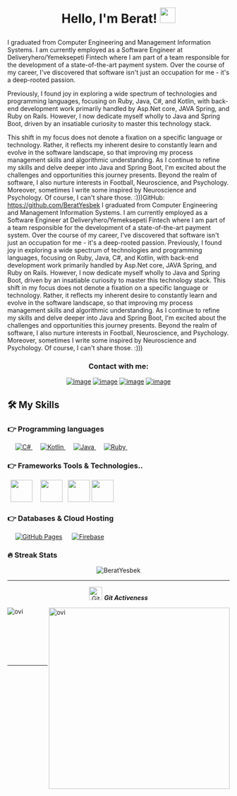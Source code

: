 

<h1><p align="center">Hello, I'm Berat! <img src="https://media.giphy.com/media/hvRJCLFzcasrR4ia7z/giphy.gif" width="35px"></h1></p>

I graduated from Computer Engineering and Management Information Systems. I am currently employed as a Software Engineer at Deliveryhero/Yemeksepeti Fintech where I am part of a team responsible for the development of a state-of-the-art payment system. Over the course of my career, I've discovered that software isn't just an occupation for me - it's a deep-rooted passion.

Previously, I found joy in exploring a wide spectrum of technologies and programming languages, focusing on Ruby, Java, C#, and Kotlin, with back-end development work primarily handled by Asp.Net core, JAVA Spring, and Ruby on Rails. However, I now dedicate myself wholly to Java and Spring Boot, driven by an insatiable curiosity to master this technology stack.

This shift in my focus does not denote a fixation on a specific language or technology. Rather, it reflects my inherent desire to constantly learn and evolve in the software landscape, so that improving my process management skills and algorithmic understanding. As I continue to refine my skills and delve deeper into Java and Spring Boot, I'm excited about the challenges and opportunities this journey presents. Beyond the realm of software, I also nurture interests in Football, Neuroscience, and Psychology. Moreover, sometimes I write some inspired by Neuroscience and Psychology. Of course, I can't share those. :)))GitHub: https://github.com/BeratYesbek I graduated from Computer Engineering and Management Information Systems. I am currently employed as a Software Engineer at Deliveryhero/Yemeksepeti Fintech where I am part of a team responsible for the development of a state-of-the-art payment system. Over the course of my career, I've discovered that software isn't just an occupation for me - it's a deep-rooted passion. Previously, I found joy in exploring a wide spectrum of technologies and programming languages, focusing on Ruby, Java, C#, and Kotlin, with back-end development work primarily handled by Asp.Net core, JAVA Spring, and Ruby on Rails. However, I now dedicate myself wholly to Java and Spring Boot, driven by an insatiable curiosity to master this technology stack. This shift in my focus does not denote a fixation on a specific language or technology. Rather, it reflects my inherent desire to constantly learn and evolve in the software landscape, so that improving my process management skills and algorithmic understanding. As I continue to refine my skills and delve deeper into Java and Spring Boot, I'm excited about the challenges and opportunities this journey presents. Beyond the realm of software, I also nurture interests in Football, Neuroscience, and Psychology. Moreover, sometimes I write some inspired by Neuroscience and Psychology. Of course, I can't share those. :)))



<h3 align="center">Contact with me:</h3>
<div align="center">

[![image](https://img.shields.io/badge/LinkedIn-0077B5?style=for-the-badge&logo=linkedin&logoColor=white)](https://www.linkedin.com/in/beratyesbek/)
[![image](https://img.shields.io/badge/Instagram-E4405F?style=for-the-badge&logo=instagram&logoColor=white)](https://www.instagram.com/beratyesbek/)
[![image](https://img.shields.io/badge/Twitter-1DA1F2?style=for-the-badge&logo=twitter&logoColor=white)](https://twitter.com/BeratYesbekk)
[![image](https://img.shields.io/badge/Gmail-D14836?style=for-the-badge&logo=gmail&logoColor=white)](mailto:beratyesbek@gmail.com)
  
</div>



## 🛠️ My Skills

### 👉 Programming languages

<p align="left"> 
  &emsp;
  <a href="" target="_blank"> 
     <img alt="C#" src="https://img.shields.io/badge/csharp%20-%23F7DF1E.svg?logo=csharp&logoColor=white&color=5cb85c">
   </a>
  &emsp;
  <a href="">
    <img alt="Kotlin" src="https://img.shields.io/badge/kotlin-%23F7DF1E.svg?logo=kotlin&logoColor=white&color=purple"/>
  </a>
    &emsp;
      <a href="">
    <img alt="Java" src="https://img.shields.io/badge/java-%23F7DF1E.svg?logo=java&logoColor=white&color=orange"/>
  </a>
      &emsp;
  <a href="">
    <img alt="Ruby" src="https://img.shields.io/badge/ruby-%23F7DF1E.svg?logo=ruby&logoColor=white&color=d9534f"/>
  </a>
    &emsp;
</p>

### 👉  Frameworks Tools & Technologies..
<p align="left">
  <code> <img height="50" src="https://www.vectorlogo.zone/logos/dotnet/dotnet-ar21.svg"> </code>
  <code> <img height="50" src="https://www.vectorlogo.zone/logos/android/android-ar21.svg"> </code>
   <code><img height="50" src="https://www.vectorlogo.zone/logos/github/github-icon.svg"></code>
   <code><img height="50" src="https://encrypted-tbn0.gstatic.com/images?q=tbn:ANd9GcQiLFrYJ0folWCogovpUI2Dejxjuoqm7meJHAXrjU18&s"></code>

</p>

### 👉 Databases & Cloud Hosting
<p align="left">
  &emsp;
    <a href="https://www.github.com"><img alt="GitHub Pages" src="https://img.shields.io/badge/postgresql%20-%23F7DF1E.svg?logo=postgresql&logoColor=white&color=5bc0de"></a>
  &emsp;
    <a href="https://firebase.google.com/"><img alt="Firebase" src ="https://img.shields.io/badge/Firebase-%23316192.svg?logo=firebase&logoColor=black&color=yellow"></a>
    &emsp;
 </p>


### 🔥 Streak Stats
<p align="center"><img src="https://github-readme-streak-stats.herokuapp.com/?user=BeratYesbek&theme=algolia" alt="BeratYesbek"  /></p>

<hr>
<p align="center">
 <img src="https://media.giphy.com/media/W5eoZHPpUx9sapR0eu/giphy.gif" width="30px" alt="Git"/>&nbsp;<i><b>Git Activeness</b></i></p>
 
<p><img align="left" src="https://github-readme-stats.vercel.app/api/top-langs?username=BeratYesbek&show_icons=true&locale=en&layout=compact&theme=chartreuse-dark&hide=python,html,css" alt="ovi" /></p>
<p>&nbsp;<img align="right" src="https://github-readme-stats.vercel.app/api?username=BeratYesbek&show_icons=true&locale=en&theme=chartreuse-dark" alt="ovi" width="410" /></p>
<br><br><br><br><br>

<hr>
